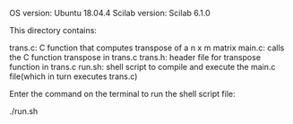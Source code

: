 OS version: Ubuntu 18.04.4
Scilab version: Scilab 6.1.0

This directory contains:

trans.c:  C function that computes transpose of a n x m matrix
main.c:  calls the C function transpose in trans.c
trans.h: header file for transpose function in trans.c
run.sh: shell script to compile and execute the main.c file(which in turn executes trans.c)

Enter the command on the terminal to run the shell script file:

./run.sh

